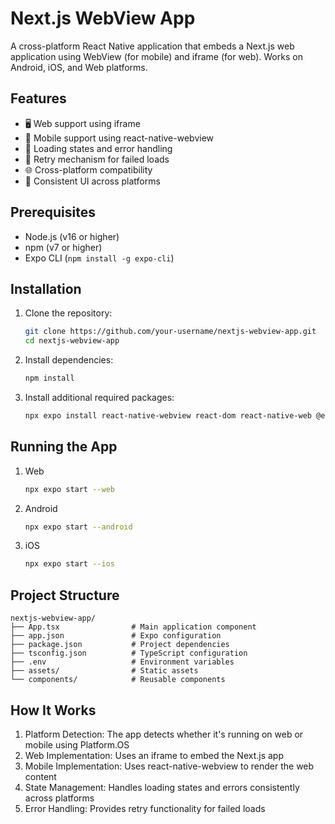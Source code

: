 # Next.js WebView App

A cross-platform React Native application that embeds a Next.js web application using WebView (for mobile) and iframe (for web). Works on Android, iOS, and Web platforms.

## Features

- 🖥️ Web support using iframe
- 📱 Mobile support using react-native-webview
- 🔄 Loading states and error handling
- 🔄 Retry mechanism for failed loads
- 🌐 Cross-platform compatibility
- 🎨 Consistent UI across platforms

## Prerequisites

- Node.js (v16 or higher)
- npm (v7 or higher)
- Expo CLI (`npm install -g expo-cli`)

## Installation

1. Clone the repository:
   ```bash
   git clone https://github.com/your-username/nextjs-webview-app.git
   cd nextjs-webview-app
2. Install dependencies:

    ```bash
    npm install

3. Install additional required packages:

    ```bash
    npx expo install react-native-webview react-dom react-native-web @expo/metro-runtime


## Running the App

1. Web
    ```bash
    npx expo start --web
2. Android
    ```bash
    npx expo start --android
3. iOS
    ```bash
    npx expo start --ios

## Project Structure
    nextjs-webview-app/
    ├── App.tsx                # Main application component
    ├── app.json               # Expo configuration
    ├── package.json           # Project dependencies
    ├── tsconfig.json          # TypeScript configuration
    ├── .env                   # Environment variables
    ├── assets/                # Static assets
    └── components/            # Reusable components

## How It Works

1. Platform Detection: The app detects whether it's running on web or mobile using Platform.OS
2. Web Implementation: Uses an iframe to embed the Next.js app
3. Mobile Implementation: Uses react-native-webview to render the web content
4. State Management: Handles loading states and errors consistently across platforms
5. Error Handling: Provides retry functionality for failed loads